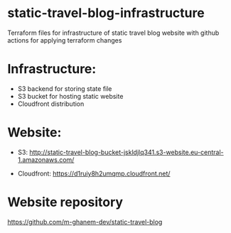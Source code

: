 # static-travel-blog-infrastructure
Terraform files for infrastructure of static travel blog website with github actions for applying terraform changes

# Infrastructure:
- S3 backend for storing state file
- S3 bucket for hosting static website
- Cloudfront distribution

# Website:
- S3: http://static-travel-blog-bucket-jskldjlq341.s3-website.eu-central-1.amazonaws.com/

- Cloudfront: https://d1ruiy8h2umqmp.cloudfront.net/

# Website repository

https://github.com/m-ghanem-dev/static-travel-blog